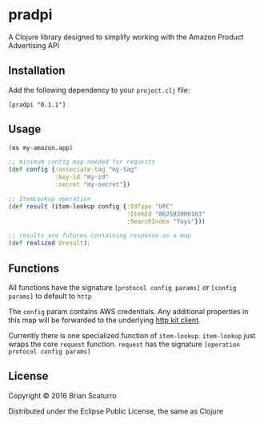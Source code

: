 # pradpi

A Clojure library designed to simplify working with the Amazon Product Advertising API

## Installation

Add the following dependency to your `project.clj` file:

```
[pradpi "0.1.1"]
```

## Usage

```clojure
(ns my-amazon.app)

;; minimum config map needed for requests
(def config {:associate-tag "my-tag"
             :key-id "my-id"
             :secret "my-secret"})

;; ItemLookup operation 
(def result (item-lookup config {:IdType "UPC"
                                 :ItemId "862583000163"
                                 :SearchIndex "Toys"}))

;; results are futures containing response as a map
(def realized @result);
```

## Functions

All functions have the signature `[protocol config params]` or `[config params]` to default to `http`

The `config` param contains AWS credentials. Any additional properties in this map will be forwarded
to the underlying [http kit client](http://www.http-kit.org/client.html).

Currently there is one specialized function of `item-lookup`. `item-lookup` just wraps the core `request`
function. `request` has the signature `[operation protocol config params]`

## License

Copyright © 2016 Brian Scaturro

Distributed under the Eclipse Public License, the same as Clojure
